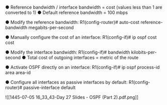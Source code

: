 ● Reference bandwidth / interface bandwidth = cost (values less than 1 are converted to 1) 
● Default reference bandwidth = 100 mbps 

● Modify the reference bandwidth: R1(config-router)# auto-cost reference-bandwidth megabits-per-second 

● Manually configure the cost of an interface: R1(config-if)# ip ospf cost cost 

● Modify the interface bandwidth: R1(config-if)# bandwidth kilobits-per-second 
● Total cost of outgoing interfaces = metric of the route

● Activate OSPF directly on an interface: R1(config-if)# ip ospf process-id area area-id

● Configure all interfaces as passive interfaces by default: R1(config-router)# passive-interface default

![[1445-07-05 16_33_43-Day 27 Slides - OSPF (Part 2).pdf.png]]
